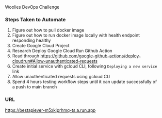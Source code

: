 Woolies DevOps Challenge

### Steps Taken to Automate

1. Figure out how to pull docker image
2. Figure out how to run docker image locally with health endpoint responding healthy
3. Create Google Cloud Project
4. Research Deploy Google Cloud Run Github Action
5. Read through https://github.com/google-github-actions/deploy-cloudrun#Allow-unauthenticated-requests
6. Create initial service with gcloud CLI, following `Deploying a new service` link
7. Allow unauthenticated requests using gcloud CLI
8. Spend 4 hours testing workflow steps until it can update successfully of a push to main branch

### URL

https://bestapiever-m5xkiprhmq-ts.a.run.app
